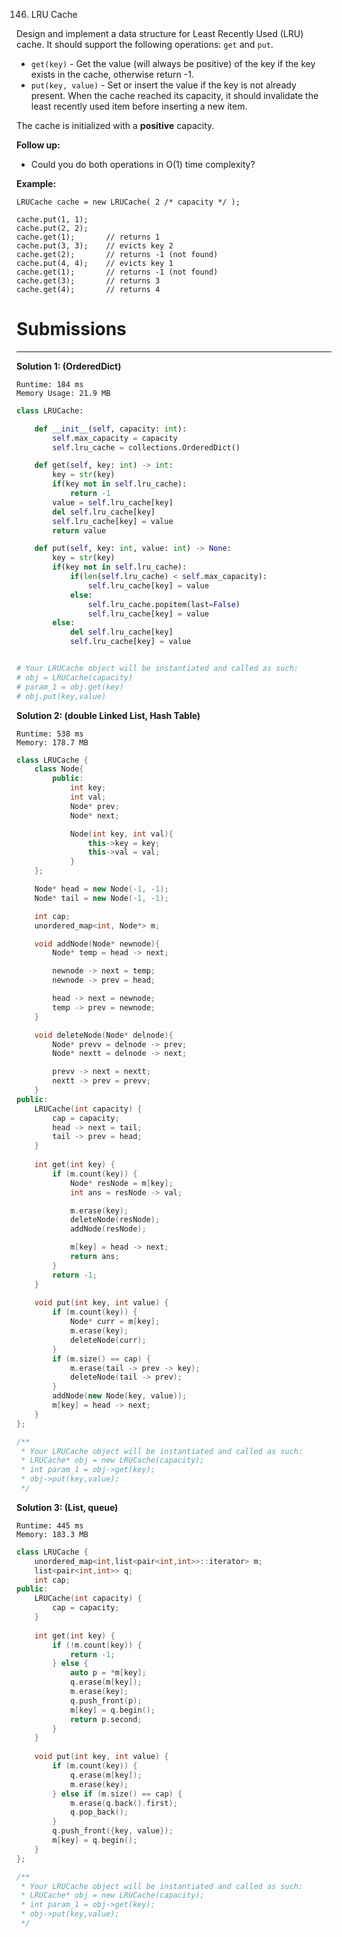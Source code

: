 146. LRU Cache

Design and implement a data structure for Least Recently Used (LRU) cache. It should support the following operations: `get` and `put`.

* `get(key)` - Get the value (will always be positive) of the key if the key exists in the cache, otherwise return -1.
* `put(key, value)` - Set or insert the value if the key is not already present. When the cache reached its capacity, it should invalidate the least recently used item before inserting a new item.

The cache is initialized with a **positive** capacity.

**Follow up:**

* Could you do both operations in O(1) time complexity?

**Example:**
```
LRUCache cache = new LRUCache( 2 /* capacity */ );

cache.put(1, 1);
cache.put(2, 2);
cache.get(1);       // returns 1
cache.put(3, 3);    // evicts key 2
cache.get(2);       // returns -1 (not found)
cache.put(4, 4);    // evicts key 1
cache.get(1);       // returns -1 (not found)
cache.get(3);       // returns 3
cache.get(4);       // returns 4
```

# Submissions
---
**Solution 1: (OrderedDict)**
```
Runtime: 184 ms
Memory Usage: 21.9 MB
```
```python
class LRUCache:

    def __init__(self, capacity: int):
        self.max_capacity = capacity
        self.lru_cache = collections.OrderedDict()

    def get(self, key: int) -> int:
        key = str(key)
        if(key not in self.lru_cache):
            return -1
        value = self.lru_cache[key]
        del self.lru_cache[key]
        self.lru_cache[key] = value
        return value

    def put(self, key: int, value: int) -> None:
        key = str(key)
        if(key not in self.lru_cache):
            if(len(self.lru_cache) < self.max_capacity):
                self.lru_cache[key] = value
            else:
                self.lru_cache.popitem(last=False)
                self.lru_cache[key] = value
        else:
            del self.lru_cache[key]
            self.lru_cache[key] = value


# Your LRUCache object will be instantiated and called as such:
# obj = LRUCache(capacity)
# param_1 = obj.get(key)
# obj.put(key,value)
```

**Solution 2: (double Linked List, Hash Table)**
```
Runtime: 538 ms
Memory: 178.7 MB
```
```c++
class LRUCache {
    class Node{
        public: 
            int key;
            int val;
            Node* prev;
            Node* next;

            Node(int key, int val){
                this->key = key;
                this->val = val;
            }
    };

    Node* head = new Node(-1, -1);
    Node* tail = new Node(-1, -1);

    int cap;
    unordered_map<int, Node*> m;

    void addNode(Node* newnode){
        Node* temp = head -> next;

        newnode -> next = temp;
        newnode -> prev = head;

        head -> next = newnode;
        temp -> prev = newnode;
    }

    void deleteNode(Node* delnode){
        Node* prevv = delnode -> prev;
        Node* nextt = delnode -> next;

        prevv -> next = nextt;
        nextt -> prev = prevv;
    }
public:
    LRUCache(int capacity) {
        cap = capacity;
        head -> next = tail;
        tail -> prev = head;
    }
    
    int get(int key) {
        if (m.count(key)) {
            Node* resNode = m[key];
            int ans = resNode -> val;

            m.erase(key);
            deleteNode(resNode);
            addNode(resNode);

            m[key] = head -> next;
            return ans;
        }
        return -1;
    }
    
    void put(int key, int value) {
        if (m.count(key)) {
            Node* curr = m[key];
            m.erase(key);
            deleteNode(curr);
        }
        if (m.size() == cap) {
            m.erase(tail -> prev -> key);
            deleteNode(tail -> prev);
        }
        addNode(new Node(key, value));
        m[key] = head -> next;
    }
};

/**
 * Your LRUCache object will be instantiated and called as such:
 * LRUCache* obj = new LRUCache(capacity);
 * int param_1 = obj->get(key);
 * obj->put(key,value);
 */
```

**Solution 3: (List, queue)**
```
Runtime: 445 ms
Memory: 183.3 MB
```
```c++
class LRUCache {
    unordered_map<int,list<pair<int,int>>::iterator> m;
    list<pair<int,int>> q;
    int cap;
public:
    LRUCache(int capacity) {
        cap = capacity;
    }
    
    int get(int key) {
        if (!m.count(key)) {
            return -1;
        } else {
            auto p = *m[key];
            q.erase(m[key]);
            m.erase(key);
            q.push_front(p);
            m[key] = q.begin();
            return p.second;
        }
    }
    
    void put(int key, int value) {
        if (m.count(key)) {
            q.erase(m[key]);
            m.erase(key);
        } else if (m.size() == cap) {
            m.erase(q.back().first);
            q.pop_back();
        }
        q.push_front({key, value});
        m[key] = q.begin();
    }
};

/**
 * Your LRUCache object will be instantiated and called as such:
 * LRUCache* obj = new LRUCache(capacity);
 * int param_1 = obj->get(key);
 * obj->put(key,value);
 */
```
